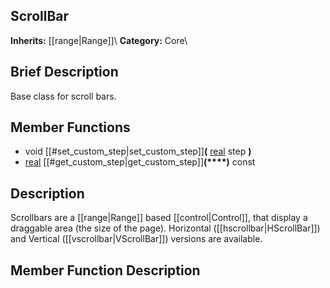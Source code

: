 ##  ScrollBar  
**Inherits:** [[range|Range]]\\
**Category:** Core\\
##  Brief Description  
Base class for scroll bars.
##  Member Functions 
  * void [[#set_custom_step|set_custom_step]]**(** [real](class_real) step **)**
  * [real](class_real) [[#get_custom_step|get_custom_step]]**(****)** const
##  Description  
Scrollbars are a [[range|Range]] based [[control|Control]], that display a draggable area (the size of the page). Horizontal ([[hscrollbar|HScrollBar]]) and Vertical ([[vscrollbar|VScrollBar]]) versions are available.
##  Member Function Description  
